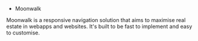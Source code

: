 * Moonwalk

Moonwalk is a responsive navigation solution that aims to maximise real estate in webapps and websites. It's built to be fast to implement and easy to customise.